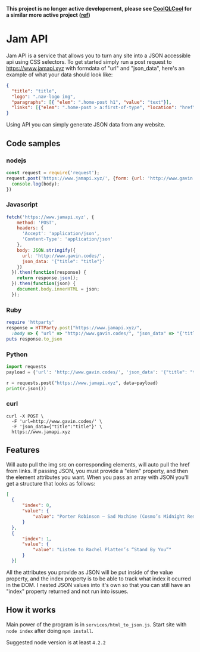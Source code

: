 **This project is no longer active developement, please see [CoolQLCool](https://www.github.com/dinubs/coolqlcool) for a similar more active project ([ref](https://github.com/dinubs/jam-api/issues/24))**

# Jam API
Jam API is a service that allows you to turn any site into a JSON accessible api using CSS selectors. To get started simply run a post request to https://www.jamapi.xyz with formdata of "url" and "json_data", here's an example of what your data should look like:
```json
{
  "title": "title",
  "logo": ".nav-logo img",
  "paragraphs": [{ "elem": ".home-post h1", "value": "text"}],
  "links": [{"elem": ".home-post > a:first-of-type", "location": "href"}]
}
```
Using API you can simply generate JSON data from any website.

## Code samples
### nodejs
```js
const request = require('request');
request.post('https://www.jamapi.xyz/', {form: {url: 'http://www.gavin.codes/', json_data: '{"title": "title"}'}}, function(err, response, body) {
  console.log(body);
})  
```
### Javascript
```js
fetch('https://www.jamapi.xyz', {
    method: 'POST',
    headers: {
      'Accept': 'application/json',
      'Content-Type': 'application/json'
    },
    body: JSON.stringify({
      url: 'http://www.gavin.codes/',
      json_data: '{"title": "title"}'
    })
  }).then(function(response) {
    return response.json();
  }).then(function(json) {
    document.body.innerHTML = json;
  });  
```
### Ruby
```ruby
require 'httparty'
response = HTTParty.post("https://www.jamapi.xyz/",
  :body => { "url" => "http://www.gavin.codes/", "json_data" => "{'title': 'title'}"})  
puts response.to_json
```
### Python
```python
import requests
payload = {'url': 'http://www.gavin.codes/', 'json_data': '{"title": "title"}'}

r = requests.post("https://www.jamapi.xyz", data=payload)
print(r.json())
```
### curl
```shell
curl -X POST \
  -F 'url=http://www.gavin.codes/' \
  -F 'json_data={"title":"title"}' \
  https://www.jamapi.xyz
```

## Features
Will auto pull the img src on corresponding elements, will auto pull the href from links. If passing JSON, you must provide a "elem" property, and then the element attributes you want. When you pass an array with JSON you'll get a structure that looks as follows:
```json
[
  {
      "index": 0,
      "value": {
          "value": "Porter Robinson – Sad Machine (Cosmo’s Midnight Remix)"
      }
  },
  {
      "index": 1,
      "value": {
          "value": "Listen to Rachel Platten’s “Stand By You”"
      }
  }]
```
All the attributes you provide as JSON will be put inside of the value property, and the index property is to be able to track what index it ocurred in the DOM. I nested JSON values into it's own so that you can still have an "index" property returned and not run into issues.

## How it works
Main power of the program is in `services/html_to_json.js`. Start site with `node index` after doing `npm install`.

Suggested node version is at least `4.2.2`
